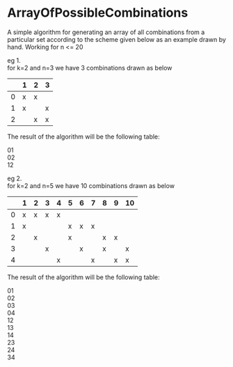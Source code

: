 # ArrayOfPossibleCombinations

A simple algorithm for generating an array of all combinations from a particular set according to the scheme given
below as an example drawn by hand. Working for n <= 20

eg 1.   
for k=2 and n=3 we have 3 combinations drawn as below

|  | 1 | 2 | 3 |
|------ | ------ | ------ | ------ |
| 0 | x | x |   |
| 1 | x |   | x |
| 2 |   | x | x |

The result of the algorithm will be the following table:

01  
02  
12  

eg 2.  
for k=2 and n=5 we have 10 combinations drawn as below

|  | 1 | 2 | 3 | 4 | 5 | 6 | 7 | 8 | 9 | 10 |
|------ | ------ | ------ | ------ |------ | ------ | ------ | ------ |------ | ------ |------ |
| 0 | x | x | x | x |   |   |   |   |   |   |
| 1 | x |   |   |   | x | x | x |   |   |   |
| 2 |   | x |   |   | x |   |   | x | x |   |
| 3 |   |   | x |   |   | x |   | x |   | x |
| 4 |   |   |   | x |   |   | x |   | x | x |

The result of the algorithm will be the following table:  

01  
02  
03  
04  
12  
13  
14  
23  
24  
34  
